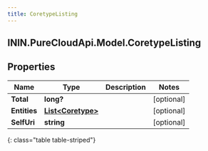 ```yaml
---
title: CoretypeListing
---
```

## ININ.PureCloudApi.Model.CoretypeListing

## Properties

|Name | Type | Description | Notes|
|------------ | ------------- | ------------- | -------------|
| **Total** | **long?** |  | [optional] |
| **Entities** | [**List&lt;Coretype&gt;**](Coretype.html) |  | [optional] |
| **SelfUri** | **string** |  | [optional] |
{: class="table table-striped"}


